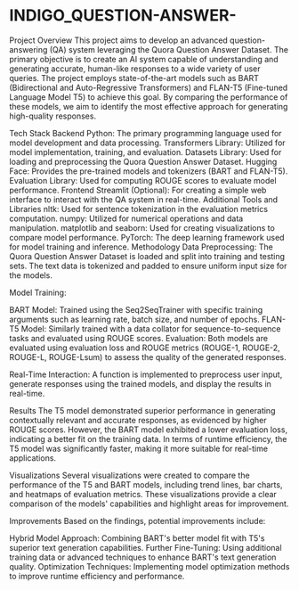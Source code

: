 # INDIGO_QUESTION-ANSWER-

Project Overview
This project aims to develop an advanced question-answering (QA) system leveraging the Quora Question Answer Dataset. The primary objective is to create an AI system capable of understanding and generating accurate, human-like responses to a wide variety of user queries. The project employs state-of-the-art models such as BART (Bidirectional and Auto-Regressive Transformers) and FLAN-T5 (Fine-tuned Language Model T5) to achieve this goal. By comparing the performance of these models, we aim to identify the most effective approach for generating high-quality responses.

Tech Stack
Backend
Python: The primary programming language used for model development and data processing.
Transformers Library: Utilized for model implementation, training, and evaluation.
Datasets Library: Used for loading and preprocessing the Quora Question Answer Dataset.
Hugging Face: Provides the pre-trained models and tokenizers (BART and FLAN-T5).
Evaluation Library: Used for computing ROUGE scores to evaluate model performance.
Frontend
Streamlit (Optional): For creating a simple web interface to interact with the QA system in real-time.
Additional Tools and Libraries
nltk: Used for sentence tokenization in the evaluation metrics computation.
numpy: Utilized for numerical operations and data manipulation.
matplotlib and seaborn: Used for creating visualizations to compare model performance.
PyTorch: The deep learning framework used for model training and inference.
Methodology
Data Preprocessing: The Quora Question Answer Dataset is loaded and split into training and testing sets. The text data is tokenized and padded to ensure uniform input size for the models.

Model Training:

BART Model: Trained using the Seq2SeqTrainer with specific training arguments such as learning rate, batch size, and number of epochs.
FLAN-T5 Model: Similarly trained with a data collator for sequence-to-sequence tasks and evaluated using ROUGE scores.
Evaluation: Both models are evaluated using evaluation loss and ROUGE metrics (ROUGE-1, ROUGE-2, ROUGE-L, ROUGE-Lsum) to assess the quality of the generated responses.

Real-Time Interaction: A function is implemented to preprocess user input, generate responses using the trained models, and display the results in real-time.

Results
The T5 model demonstrated superior performance in generating contextually relevant and accurate responses, as evidenced by higher ROUGE scores. However, the BART model exhibited a lower evaluation loss, indicating a better fit on the training data. In terms of runtime efficiency, the T5 model was significantly faster, making it more suitable for real-time applications.

Visualizations
Several visualizations were created to compare the performance of the T5 and BART models, including trend lines, bar charts, and heatmaps of evaluation metrics. These visualizations provide a clear comparison of the models' capabilities and highlight areas for improvement.

Improvements
Based on the findings, potential improvements include:

Hybrid Model Approach: Combining BART's better model fit with T5's superior text generation capabilities.
Further Fine-Tuning: Using additional training data or advanced techniques to enhance BART's text generation quality.
Optimization Techniques: Implementing model optimization methods to improve runtime efficiency and performance.
